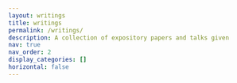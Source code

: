 ```yaml
---
layout: writings
title: writings
permalink: /writings/
description: A collection of expository papers and talks given
nav: true
nav_order: 2
display_categories: []
horizontal: false
---
```


